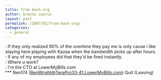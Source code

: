 ```yaml
---
title: from bash.org
author: bronto saurus
layout: post
permalink: /2007/02/from-bash-org/
categories:
  - general
---
```

<ben174> : If they only realized 90% of the overtime they pay me is only cause i like staying here playing with Kazaa when the bandwidth picks up after hours.  
<chrisLMB> : If any of my employees did that they'd be fired instantly.  
<ben174> : Where u work?  
<chrisLMB> : I'm the CTO at LowerMyBills.com  
\*** Ben174 (BenWright@TeraPro33-41.LowerMyBills.com) Quit (Leaving)